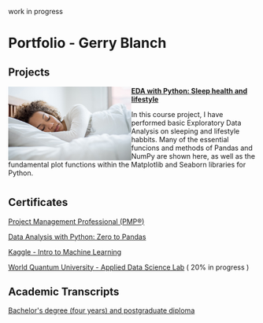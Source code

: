 work in progress

# Portfolio - Gerry Blanch

## Projects

<img align="left" width="250" height="150" src="https://github.com/GBlanch/Portfolio/blob/main/0.files/0.Practice-work-projects/0.FCC/oviahealth_TM.jpg"> **[EDA with Python:
Sleep health and lifestyle](https://jovian.com/g-blandugar/course-project-exploratory-data-analysis-03aug2023)**

In this course project, I have performed basic Exploratory Data Analysis on sleeping and lifestyle habbits. 
Many of the essential funcions and methods of Pandas and NumPy are shown here, as well as the fundamental plot functions within the Matplotlib and Seaborn libraries for Python.

#

## Certificates

[Project Management Professional (PMP®)](https://github.com/GBlanch/Portfolio/blob/main/0.files/1.Certificates/A.PMP/PMI%20Certfication.pdf)

[Data Analysis with Python: Zero to Pandas](https://github.com/GBlanch/Portfolio/blob/main/0.files/1.Certificates/0.FCC/Jovian_with_FFC_certificate%20_GBA.pdf)

[Kaggle - Intro to Machine Learning](https://github.com/GBlanch/Portfolio/assets/136500426/91180496-f7f7-4a87-a71c-ca98e8b4e9e6)

[World Quantum University - Applied Data Science Lab](https://www.credly.com/org/wqu/badge/applied-data-science-lab)  ( 20% in progress )

## Academic Transcripts

[Bachelor's degree (four years) and postgraduate diploma]([https://github.com/GBlanch/Portfolio/files/12446702/readme.md](https://github.com/GBlanch/Portfolio/tree/main/0.files/A.Transcripts/0.WES%20Course-by-Course%20report)https://github.com/GBlanch/Portfolio/tree/main/0.files/A.Transcripts/0.WES%20Course-by-Course%20report)





